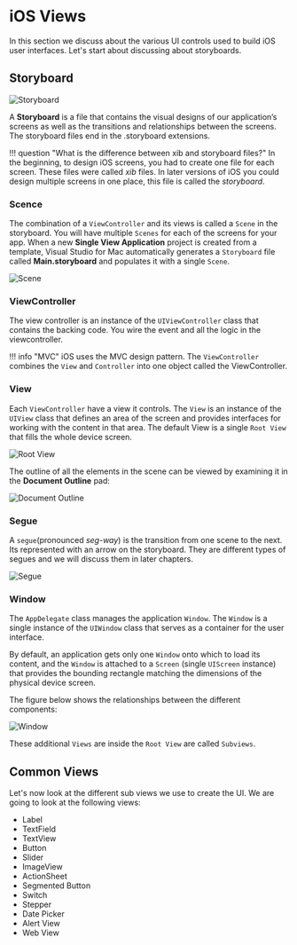# iOS Views

In this section we discuss about the various UI controls used to build iOS user interfaces. Let's start about discussing about storyboards.

## Storyboard

![Storyboard][1]

A **Storyboard** is a file that contains the visual designs of our application’s screens as well as the transitions and relationships between the screens. The storyboard files end in the .storyboard extensions.

!!! question "What is the difference between xib and storyboard files?"
    In the beginning, to design iOS screens, you had to create one file for each screen. These files were called _xib_ files. In later versions of iOS you could design multiple screens in one place, this file is called the _storyboard_.

### Scence

The combination of a `ViewController` and its views is called a `Scene` in the storyboard. You will have multiple `Scenes` for each of the screens for your app. When a new **Single View Application** project is created from a template, Visual Studio for Mac automatically generates a `Storyboard` file called **Main.storyboard** and populates it with a single `Scene`.

![Scene][2]

### ViewController

The view controller is an instance of the `UIViewController` class that contains the backing code. You wire the event and all the logic in the viewcontroller.

!!! info "MVC"
    iOS uses the MVC design pattern. The `ViewController` combines the `View` and `Controller` into one object called the ViewController.

### View

Each `ViewController` have a view it controls. The `View` is an instance of the `UIView` class that defines an area of the screen and provides interfaces for working with the content in that area. The default View is a single `Root View` that fills the whole device screen.

![Root View][3]

The outline of all the elements in the scene can be viewed by examining it in the **Document Outline** pad:

![Document Outline][5]

### Segue

A `segue`(pronounced _seg-way_) is the transition from one scene to the next. Its represented with an arrow on the storyboard. They are different types of segues and we will discuss them in later chapters.

![Segue][4]

### Window

The `AppDelegate` class manages the application `Window`.  The `Window` is a single instance of the `UIWindow` class that serves as a container for the user interface. 

By default, an application gets only one `Window` onto which to load its content, and the `Window` is attached to a `Screen` (single `UIScreen` instance) that provides the bounding rectangle matching the dimensions of the physical device screen.

The figure below shows the relationships between the different components:

![Window][6]


These additional `Views` are inside the `Root View` are called `Subviews`.


## Common Views

Let's now look at the different sub views we use to create the UI. We are going to look at the following views:

- Label
- TextField
- TextView
- Button
- Slider
- ImageView
- ActionSheet
- Segmented Button
- Switch
- Stepper
- Date Picker
- Alert View
- Web View

[1]: /images/storyboard.png
[2]: /images/scene-storyboard.png
[3]: /images/root-view.png
[4]: /images/segue.png
[5]: /images/document-outline.png
[6]: /images/ios-views.png

